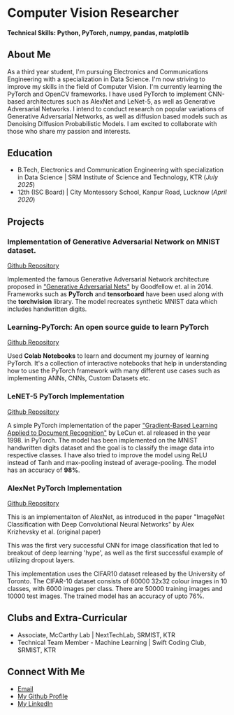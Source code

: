 # Computer Vision Researcher

#### Technical Skills: Python, PyTorch, numpy, pandas, matplotlib

## About Me
As a third year student, I'm pursuing Electronics and Communications Engineering with a specialization in Data Science. I'm now striving to improve my skills in the field of Computer Vision. I'm currently learning the PyTorch and OpenCV frameworks. I have used PyTorch to implement CNN-based architectures such as AlexNet and LeNet-5, as well as Generative Adversarial Networks. I intend to conduct research on popular variations of Generative Adversarial Networks, as well as diffusion based models such as Denoising Diffusion Probabilistic Models. I am excited to collaborate with those who share my passion and interests.

## Education					       		
- B.Tech, Electronics and Communication Engineering with specialization in Data Science	| SRM Institute of Science and Technology, KTR (_July 2025_)	 			        		
- 12th (ISC Board)                                                                      | City Montessory School, Kanpur Road, Lucknow (_April 2020_)

## Projects
### Implementation of Generative Adversarial Network on MNIST dataset.
[Github Repository](https://github.com/suryansh-sinha/GAN-Implementations)

Implemented the famous Generative Adversarial Network architecture proposed in ["Generative Adversarial Nets"](https://arxiv.org/pdf/1406.2661.pdf) by Goodfellow et. al in 2014. Frameworks such as **PyTorch** and **tensorboard** have been used along with the **torchvision** library. The model recreates synthetic MNIST data which includes handwritten digits.

### Learning-PyTorch: An open source guide to learn PyTorch
[Github Repository](https://github.com/suryansh-sinha/Learning-PyTorch)

Used **Colab Notebooks** to learn and document my journey of learning PyTorch. It's a collection of interactive notebooks that help in understanding how to use the PyTorch framework with many different use cases such as implementing ANNs, CNNs, Custom Datasets etc.

### LeNET-5 PyTorch Implementation
[Github Repository](https://github.com/suryansh-sinha/LeNet5-MNIST)

A simple PyTorch implementation of the paper ["Gradient-Based Learning Applied to Document Recognition"](http://vision.stanford.edu/cs598_spring07/papers/Lecun98.pdf) by LeCun et. al released in the year 1998. in PyTorch. The model has been implemented on the MNIST handwritten digits dataset and the goal is to classify the image data into respective classes. I have also tried to improve the model using ReLU instead of Tanh and max-pooling instead of average-pooling. The model has an accuracy of **98%**.

### AlexNet PyTorch Implementation
[Github Repository](https://github.com/suryansh-sinha/AlexNet-CIFAR10)

This is an implementaiton of AlexNet, as introduced in the paper "ImageNet Classification with Deep Convolutional Neural Networks" by Alex Krizhevsky et al. (original paper)

This was the first very successful CNN for image classification that led to breakout of deep learning 'hype', as well as the first successful example of utilizing dropout layers.

This implementation uses the CIFAR10 dataset released by the University of Toronto. The CIFAR-10 dataset consists of 60000 32x32 colour images in 10 classes, with 6000 images per class. There are 50000 training images and 10000 test images. The trained model has an accuracy of upto 76%.

## Clubs and Extra-Curricular

- Associate, McCarthy Lab                  | NextTechLab, SRMIST, KTR
- Technical Team Member - Machine Learning | Swift Coding Club, SRMIST, KTR

## Connect With Me
- [Email](mailto:suryanshsinha01@gmail.com)
- [My Github Profile](https://github.com/suryansh-sinha)
- [My LinkedIn](https://www.linkedin.com/in/suryanshsinha/)
